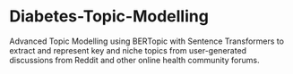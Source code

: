# Diabetes-Topic-Modelling
Advanced Topic Modelling using BERTopic with Sentence Transformers to extract and represent key and niche topics from user-generated discussions from Reddit and other online health community forums. 
